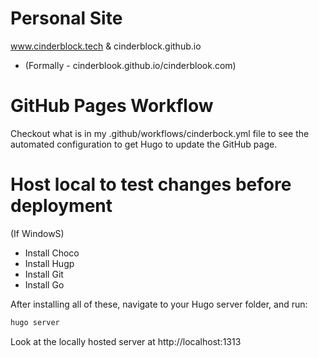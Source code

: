 # Personal Site
www.cinderblock.tech & cinderblock.github.io
   - (Formally - cinderblook.github.io/cinderblook.com)

# GitHub Pages Workflow
Checkout what is in my .github/workflows/cinderbock.yml file to see the automated configuration to get Hugo to update the GitHub page.
    
# Host local to test changes before deployment
(If WindowS)
- Install Choco
- Install Hugp
- Install Git
- Install Go

After installing all of these, navigate to your Hugo server folder, and run:

```bash
hugo server
```

Look at the locally hosted server at http://localhost:1313